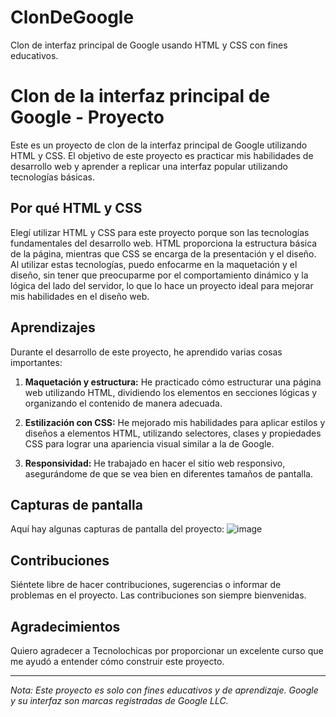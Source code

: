 # ClonDeGoogle
Clon de interfaz principal de Google usando HTML y CSS con fines educativos.

# Clon de la interfaz principal de Google - Proyecto

Este es un proyecto de clon de la interfaz principal de Google utilizando HTML y CSS. El objetivo de este proyecto es practicar mis habilidades de desarrollo web y aprender a replicar una interfaz popular utilizando tecnologías básicas.

## Por qué HTML y CSS

Elegí utilizar HTML y CSS para este proyecto porque son las tecnologías fundamentales del desarrollo web. HTML proporciona la estructura básica de la página, mientras que CSS se encarga de la presentación y el diseño. Al utilizar estas tecnologías, puedo enfocarme en la maquetación y el diseño, sin tener que preocuparme por el comportamiento dinámico y la lógica del lado del servidor, lo que lo hace un proyecto ideal para mejorar mis habilidades en el diseño web.

## Aprendizajes

Durante el desarrollo de este proyecto, he aprendido varias cosas importantes:

1. **Maquetación y estructura:** He practicado cómo estructurar una página web utilizando HTML, dividiendo los elementos en secciones lógicas y organizando el contenido de manera adecuada.

2. **Estilización con CSS:** He mejorado mis habilidades para aplicar estilos y diseños a elementos HTML, utilizando selectores, clases y propiedades CSS para lograr una apariencia visual similar a la de Google.

3. **Responsividad:** He trabajado en hacer el sitio web responsivo, asegurándome de que se vea bien en diferentes tamaños de pantalla.


## Capturas de pantalla

Aquí hay algunas capturas de pantalla del proyecto:
![image](https://github.com/wtshnadeath/ClonDeGoogle/assets/111034219/365d6988-e806-48ae-af18-b281e8d8aa5f)

## Contribuciones

Siéntete libre de hacer contribuciones, sugerencias o informar de problemas en el proyecto. Las contribuciones son siempre bienvenidas.

## Agradecimientos

Quiero agradecer a Tecnolochicas por proporcionar un excelente curso que me ayudó a entender cómo construir este proyecto.

---

*Nota: Este proyecto es solo con fines educativos y de aprendizaje. Google y su interfaz son marcas registradas de Google LLC.*

